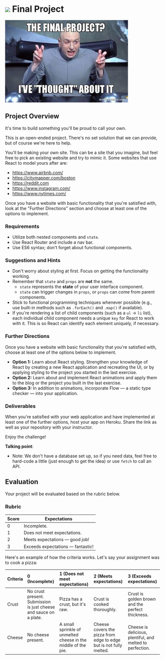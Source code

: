 # ![](https://ga-dash.s3.amazonaws.com/production/assets/logo-9f88ae6c9c3871690e33280fcf557f33.png) Final Project

![final project meme](./assets/meme-final-project.jpg)

## Project Overview

It's time to build something you'll be proud to call your own.

This is an open-ended project. There's no set solution that we can provide, but of course we're here to help.

You'll be making your own site. This can be a site that you imagine, but feel free to pick an existing website and try to mimic it. Some websites that use React to model yours after are:
  - https://www.airbnb.com/
  - https://citymapper.com/boston
  - https://reddit.com
  - https://www.instagram.com/
  - https://www.nytimes.com/

Once you have a website with basic functionality that you're satisfied with, look at the "Further Directions" section and choose at least one of the options to implement.

### Requirements

* Utilize both nested components and `state`.
* Use React Router and include a nav bar.
* Use ES6 syntax; don't forget about functional components.


### Suggestions and Hints

- Don't worry about styling at first. Focus on getting the functionality working.
- Remember that `state` and `props` are **not** the same.
  - `state` represents the **state** of your user interface component.
  - `state` can trigger changes in `props`, or `props` can come from parent components.
- Stick to functional programming techniques whenever possible (e.g., use built-in methods such as `.forEach()` and `.map()` if available).
- If you're rendering a list of child components (such as a `ul` -> `li` list), each individual child component needs a unique `key` for React to work with it. This is so React can identify each element uniquely, if necessary.

### Further Directions

Once you have a website with basic functionality that you're satisfied with, choose at least one of the options below to implement.

* **Option 1:** Learn about React styling. Strengthen your knowledge of React by creating a new React application and recreating the UI, or by applying styling to the project you started in the last exercise.
* **Option 2:** Learn about and implement React animations and apply them to the blog or the project you built in the last exercise.
* **Option 3:** In addition to animations, incorporate Flow — a static type checker — into your application.

### Deliverables

When you're satisfied with your web application and have implemented at least one of the further options, host your app on Heroku. Share the link as well as your repository with your instructor.


Enjoy the challenge!


<aside class="notes">

**Talking point**:
- Note: We don't have a database set up, so if you need data, feel free to hard-code a little (just enough to get the idea) or use `fetch` to call an API.


</aside>

## Evaluation

Your project will be evaluated based on the rubric below.

### Rubric

| Score | Expectations |
| ----- | ---------------------------------------------------- |
| 0 | Incomplete. |
| 1 | Does not meet expectations. |
| 2 | Meets expectations — good job! |
| 3 | Exceeds expectations — fantastic! |


Here's an example of how the criteria works. Let's say your assignment was to cook a pizza:

Criteria | **0** (Incomplete) | **1** (Does not meet expectations) | **2** (Meets expectations) | **3** (Exceeds expectations) |
:--- | :--- | :--- | :--- | :---
Crust | No crust present. Submission is just cheese and sauce on a plate. | Pizza has a crust, but it's raw. | Crust is cooked thoroughly.| Crust is golden brown and the perfect thickness.
Cheese | No cheese present. | A small sprinkle of unmelted cheese in the middle of the pie. | Cheese covers the pizza from edge to edge but is not fully melted. | Cheese is delicious, plentiful, and melted to perfection.






